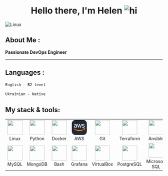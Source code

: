 <h1 align="center">Hello there, I'm Helen <img src="https://github.com/mmetaleno4ka/.mmetaleno4ka./blob/main/hi.gif" alt="hi" width="50" height="30"></h1>

![Linux](https://github.com/mmetaleno4ka/.mmetaleno4ka./blob/main/linux-computer.gif)

## About Me :
**Passionate DevOps Engineer**

---
## Languages :
```markdown
English - B2 level
```

```markdown
Ukrainian - Native
```

## My stack & tools:
 
<table>
  <tr>
    <td align="center"><img src="https://cdn.jsdelivr.net/gh/devicons/devicon/icons/linux/linux-original.svg" width="48" height="48"/><br>Linux</td>
    <td align="center"><img src="https://cdn.jsdelivr.net/gh/devicons/devicon/icons/python/python-original.svg" width="48" height="48"/><br>Python</td>
    <td align="center"><img src="https://cdn.jsdelivr.net/gh/devicons/devicon/icons/docker/docker-original.svg" width="48" height="48"/><br>Docker</td>
    <td align="center"><img src="https://github.com/tandpfun/skill-icons/raw/main/icons/AWS-Dark.svg" width="48" height="48"/><br>AWS</td>
    <td align="center"><img src="https://cdn.jsdelivr.net/gh/devicons/devicon/icons/git/git-original.svg" width="48" height="48"/><br>Git</td>
    <td align="center"><img src="https://cdn.jsdelivr.net/gh/devicons/devicon/icons/terraform/terraform-original.svg" width="48" height="48"/><br>Terraform</td>
    <td align="center"><img src="https://cdn.jsdelivr.net/gh/devicons/devicon/icons/ansible/ansible-original.svg" width="48" height="48"/><br>Ansible</td>
  </tr>
  <tr>
    <td align="center"><img src="https://cdn.jsdelivr.net/gh/devicons/devicon/icons/mysql/mysql-original.svg" width="48" height="48"/><br>MySQL</td>
    <td align="center"><img src="https://cdn.jsdelivr.net/gh/devicons/devicon/icons/mongodb/mongodb-original.svg" width="48" height="48"/><br>MongoDB</td>
    <td align="center"><img src="https://cdn.jsdelivr.net/gh/devicons/devicon/icons/bash/bash-original.svg" width="48" height="48"/><br>Bash</td>
    <td align="center"><img src="https://cdn.jsdelivr.net/gh/devicons/devicon/icons/grafana/grafana-original.svg" width="48" height="48"/><br>Grafana</td>
    <td align="center"><img src="https://upload.wikimedia.org/wikipedia/commons/d/d5/Virtualbox_logo.png" width="48" height="48"/><br>VirtualBox</td>
    <td align="center"><img src="https://cdn.jsdelivr.net/gh/devicons/devicon/icons/postgresql/postgresql-original.svg" width="48" height="48"/><br>PostgreSQL</td>
    <td align="center"><img src="https://cdn.jsdelivr.net/gh/devicons/devicon/icons/microsoftsqlserver/microsoftsqlserver-original.svg" width="48" height="48"/><br>Microsoft SQL</td>
  </tr>

